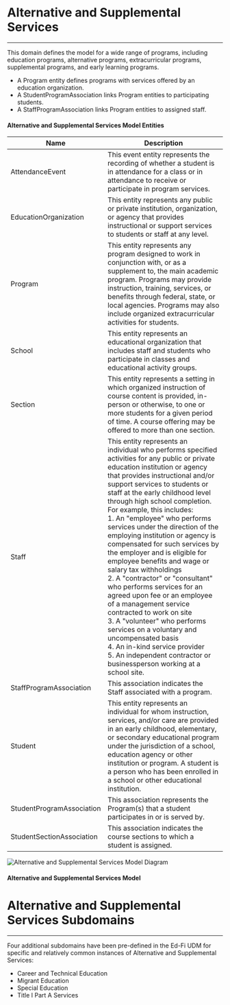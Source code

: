 # Alternative and Supplemental Services
---
This domain defines the model for a wide range of programs, including education programs, alternative programs, extracurricular programs, supplemental programs, and early learning programs.
* A Program entity defines programs with services offered by an education organization.
* A StudentProgramAssociation links Program entities to participating students.
* A StaffProgramAssociation links Program entities to assigned staff.



#### Alternative and Supplemental Services Model Entities

| Name        | Description  |
|-----------------|------------------|
| AttendanceEvent | This event entity represents the recording of whether a student is in attendance for a class or in attendance to receive or participate in program services. |
| EducationOrganization | This entity represents any public or private institution, organization, or agency that provides instructional or support services to students or staff at any level. |
| Program | This entity represents any program designed to work in conjunction with, or as a supplement to, the main academic program. Programs may provide instruction, training, services, or benefits through federal, state, or local agencies. Programs may also include organized extracurricular activities for students. |
| School | This entity represents an educational organization that includes staff and students who participate in classes and educational activity groups. |
| Section | This entity represents a setting in which organized instruction of course content is provided, in-person or otherwise, to one or more students for a given period of time. A course offering may be offered to more than one section. |
| Staff | This entity represents an individual who performs specified activities for any public or private education institution or agency that provides instructional and/or support services to students or staff at the early childhood level through high school completion. For example, this includes:<br/>1. An "employee" who performs services under the direction of the employing institution or agency is compensated for such services by the employer and is eligible for employee benefits and wage or salary tax withholdings<br/>2. A "contractor" or "consultant" who performs services for an agreed upon fee or an employee of a management service contracted to work on site<br/>3. A "volunteer" who performs services on a voluntary and uncompensated basis<br/>4. An in-kind service provider<br/>5. An independent contractor or businessperson working at a school site. |
| StaffProgramAssociation | This association indicates the Staff associated with a program. |
| Student | This entity represents an individual for whom instruction, services, and/or care are provided in an early childhood, elementary, or secondary educational program under the jurisdiction of a school, education agency or other institution or program. A student is a person who has been enrolled in a school or other educational institution. |
| StudentProgramAssociation | This association represents the Program(s) that a student participates in or is served by. |
| StudentSectionAssociation | This association indicates the course sections to which a student is assigned. |


![Alternative and Supplemental Services Model Diagram](/path/to/domain-model.png)
#### Alternative and Supplemental Services Model  

# Alternative and Supplemental Services Subdomains
---
Four additional subdomains have been pre-defined in the Ed-Fi UDM for specific and relatively common instances of Alternative and Supplemental Services:
* Career and Technical Education
* Migrant Education
* Special Education
* Title I Part A Services